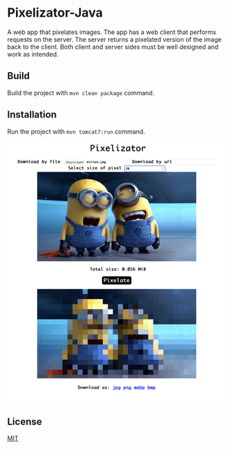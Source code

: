 # Pixelizator-Java
A web app that pixelates images. The app has a web client that performs requests on the server. The server returns a pixelated version of the image back to the client. Both client and server sides must be well designed and work as intended.

## Build
Build the project with `mvn clean package` command.

## Installation
Run the project with `mvn tomcat7:run` command.

![alt text](https://github.com/NastiaSvyryda/Pixelizator/blob/main/src/main/resources/Знімок%20екрана%20%20о%2012.26.23.png)

## License
[MIT](https://choosealicense.com/licenses/mit/)
